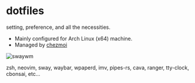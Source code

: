 # dotfiles

setting, preference, and all the necessities.

- Mainly configured for Arch Linux (x64) machine.
- Managed by [chezmoi](https://github.com/twpayne/chezmoi/)

![swaywm](https://user-images.githubusercontent.com/57034105/180386667-c15b2be1-3ec3-4474-b7f4-08da789a685a.png)

zsh, neovim, sway, waybar, wpaperd, imv, pipes-rs, cava, ranger, tty-clock, cbonsai, etc...

